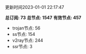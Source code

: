 更新时间2023-01-01 22:17:47

**总订阅: 73**
**总节点: 1547**
**有效节点: 457**
- trojan节点: 56
- ss节点: 154
- v2ray节点: 244
- ssr节点: 3
